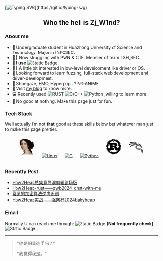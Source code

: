 [![Typing SVG](https://readme-typing-svg.demolab.com?font=Fira+Code&weight=500&size=30&duration=4000&pause=703&color=B3E0AFFF&background=CECECE00&center=true&vCenter=true&width=1000&lines=Choose+a+fucking+big+television.;Choose+life.)](https://git.io/typing-svg)
<!--EBFFE0-->
## <center> Who the hell is Zj_W1nd?

### About me

- :school: Undergraduate student in Huazhong University of Science and Technology. Major in INFOSEC.
- :face_with_spiral_eyes: Now struggling with PWN & CTF. Member of team L3H_SEC.
- :ninja: **I use** ![Static Badge](https://img.shields.io/badge/Arch-blue?style=flat&logo=archlinux&logoColor=white&logoSize=auto)
- :technologist: A little bit interested in low-level development like driver or OS.
- :dart: Looking forward to learn fuzzing, full-stack web development and driver-development.
- :guitar: Shoegaze, EMO, Hyperpop...? ~~NO ANIME~~
- :notebook: Visit [my blog](https://zjw1nd.github.io) to know more.
- :computer: Recently used ![RUST](https://img.shields.io/badge/Rust-red?style=flat&logo=Rust&logoColor=white&logoSize=auto)  ![C/C++](https://img.shields.io/badge/C%2FC%2B%2B-blue?style=flat&logo=C&logoColor=white&logoSize=auto)  ![Python](https://img.shields.io/badge/Python-grey?style=flat&logo=python&logoColor=white&logoSize=auto) ,willing to learn more.
- :clown_face: No good at nothing. Make this page just for fun.


### Tech Stack
Well actually I'm not **that** good at these skills below but whatever man just to make this page prettier.
<div align="center">  
<a href="https://hex-rays.com/ida-pro" target="_blank"><img style="margin: 10px" src="/images/IDA.png" alt="Rust" height="50" /></a>  
<a href="https://www.linux.org/" target="_blank"><img style="margin: 10px" src="https://profilinator.rishav.dev/skills-assets/linux-original.svg" alt="Linux" height="50" /></a>  
<a href="https://www.cprogramming.com/" target="_blank"><img style="margin: 10px" src="https://profilinator.rishav.dev/skills-assets/c-original.svg" alt="C" height="50" /></a>  
<a href="https://www.python.org/" target="_blank"><img style="margin: 10px" src="https://profilinator.rishav.dev/skills-assets/python-original.svg" alt="Python" height="50" /></a>  
<a href="https://www.rust-lang.org/" target="_blank"><img style="margin: 10px" src="/images/rust.svg" alt="Rust" height="50" /></a> 
<a href="" target="_blank"><img style="margin: 10px" src="/images/kali.png" alt="Rust" height="50" /></a>
</div>

### Recently Post
<!-- BLOG-POST-LIST:START -->
- [How2Heap总集篇导演剪辑剧场版](https://zjw1nd.github.io/2024/12/13/How2Heap%E6%80%BB%E9%9B%86%E7%AF%87%E5%AF%BC%E6%BC%94%E5%89%AA%E8%BE%91%E5%89%A7%E5%9C%BA%E7%89%88/)
- [How2Heap-rust——qwb2024_chat-with-me](https://zjw1nd.github.io/2024/12/12/rust-pwn-qwb2024-chat-with-me/)
- [常见的加密算法逆向识别](https://zjw1nd.github.io/2024/11/11/%E5%B8%B8%E8%A7%81%E7%9A%84%E5%8A%A0%E5%AF%86%E7%AE%97%E6%B3%95%E9%80%86%E5%90%91%E8%AF%86%E5%88%AB/)
- [How2Heap实战——强网杯2024babyheap](https://zjw1nd.github.io/2024/11/10/How2Heap%E5%AE%9E%E6%88%98%E2%80%94%E2%80%94%E5%BC%BA%E7%BD%91%E6%9D%AF2024babyheap/)
<!-- BLOG-POST-LIST:END -->

### Email
Normally U can reach me through:
<img alt="Static Badge" src="https://img.shields.io/badge/gmail-red?style=flat&logo=Gmail&logoColor=white&logoSize=auto&link=zjl3061687415%40gmail.com"> **(Not frequently check)**
<img alt="Static Badge" src="https://img.shields.io/badge/163mail-darkred?style=flat&logo=mailbox.org&logoColor=white&logoSize=auto&link=zjl3061687415%40gmail.com">

***
> "你是职业选手吗？"
> 
> "我觉得我是。"

<!--
**ZjW1nd/ZjW1nd** is a ✨ _special_ ✨ repository because its `README.md` (this file) appears on your GitHub profile.

Here are some ideas to get you started:

- 🔭 I’m currently working on ...
- 🌱 I’m currently learning ...
- 👯 I’m looking to collaborate on ...
- 🤔 I’m looking for help with ...
- 💬 Ask me about ...
- 📫 How to reach me: ...
- 😄 Pronouns: ...
- ⚡ Fun fact: ...
-->
